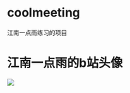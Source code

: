 # coolmeeting
江南一点雨练习的项目

# 江南一点雨的b站头像
<img src="https://i0.hdslb.com/bfs/face/a0d8a470a7b7b1175c9cc43a88ee4adcd9a97851.jpg@240w_240h_1c_1s.webp">
